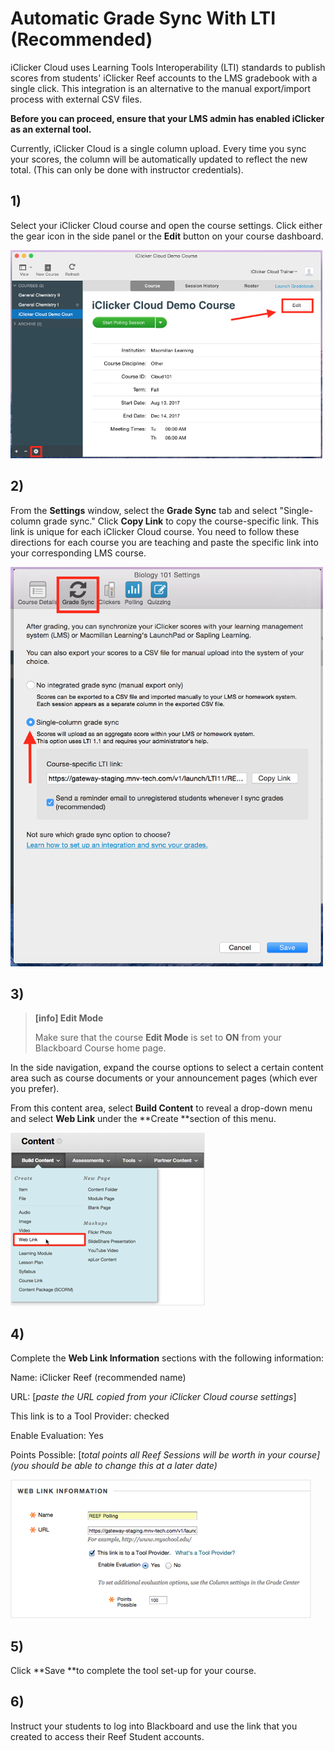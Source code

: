 # Automatic Grade Sync With LTI \(Recommended\)

iClicker Cloud uses Learning Tools Interoperability \(LTI\) standards to publish scores from students' iClicker Reef accounts to the LMS gradebook with a single click. This integration is an alternative to the manual export/import process with external CSV files.

**Before you can proceed, ensure that your LMS admin has enabled iClicker as an external tool.**

Currently, iClicker Cloud is a single column upload. Every time you sync your scores, the column will be automatically updated to reflect the new total. \(This can only be done with instructor credentials\).

## 1\)

Select your iClicker Cloud course and open the course settings. Click either the gear icon in the side panel or the **Edit** button on your course dashboard.

![software demo course screen boxing the "edit" button](/assets/s1.png)

## 2\)

From the **Settings** window, select the **Grade Sync** tab and select "Single-column grade sync." Click **Copy Link** to copy the course-specific link. This link is unique for each iClicker Cloud course. You need to follow these directions for each course you are teaching and paste the specific link into your corresponding LMS course.

![software grade sync portion of settings with single column grade sync selected with reminder option checked](/assets/s2.png)

## 3\)

> **[info] Edit Mode**
>
> Make sure that the course **Edit Mode** is set to **ON** from your Blackboard Course home page.

In the side navigation, expand the course options to select a certain content area such as course documents or your announcement pages \(which ever you prefer\).

From this content area, select **Build Content** to reveal a drop-down menu and select **Web Link** under the **Create **section of this menu.

![blackboard content area with web link selected under "build content" drop down](/assets/s3.png)

## 4\)

Complete the **Web Link Information** sections with the following information:

Name: iClicker Reef \(recommended name\)

URL: \[_paste the URL copied from your iClicker Cloud course settings_\]

This link is to a Tool Provider: checked

Enable Evaluation: Yes

Points Possible: \[_total points all Reef Sessions will be worth in your course\] \(you should be able to change this at a later date\)_

![blackboard web link information content build screen with correct example values](/assets/s4.png)

## 5\)

Click **Save **to complete the tool set-up for your course.

## 6\)

Instruct your students to log into Blackboard and use the link that you created to access their Reef Student accounts.

